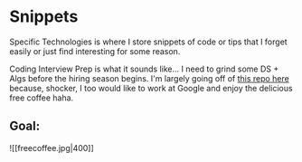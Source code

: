# Snippets

Specific Technologies is where I store snippets of code or tips that I forget easily or just find interesting for some reason.

Coding Interview Prep is what it sounds like... I need to grind some DS + Algs before the hiring season begins. I'm largely going off of [this repo here](https://github.com/P1xt/google-interview-university/blob/master/README.md) because, shocker, I too would like to work at Google and enjoy the delicious free coffee haha.

## Goal:
![[freecoffee.jpg|400]]